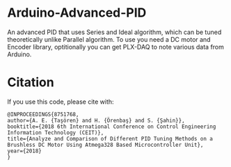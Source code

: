 # Arduino-Advanced-PID
An advanced PID that uses Series and Ideal algorithm, which can be tuned theoretically unlike Parallel algorithm.
To use you need a DC motor and Encoder library, optitionally you can get PLX-DAQ to note various data from Arduino.

# Citation
If you use this code, please cite with:

```
@INPROCEEDINGS{8751768,
author={A. E. {Taşören} and H. {Örenbaş} and S. {Şahin}},
booktitle={2018 6th International Conference on Control Engineering Information Technology (CEIT)},
title={Analyze and Comparison of Different PID Tuning Methods on a Brushless DC Motor Using Atmega328 Based Microcontroller Unit},
year={2018}
}
```
